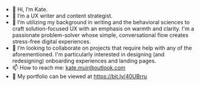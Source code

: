 - 👋 Hi, I’m Kate.
- 👀 I’m a UX writer and content strategist.
- 🌱 I’m utilizing my background in writing and the behavioral sciences to craft solution-focused UX with an emphasis on warmth and clarity. I'm a passionate problem-solver whose simple, conversational flow creates stress-free digital experiences.
- 💞️ I’m looking to collaborate on projects that require help with any of the aforementioned. I'm particularly interested in designing (and redesigning) onboarding experiences and landing pages.
- 📫 How to reach me: kate.muir@outlook.com
- 📁 My portfolio can be viewed at https://bit.ly/40UBrru

<!---
kmuir1991/kmuir1991 is a ✨ special ✨ repository because its `README.md` (this file) appears on your GitHub profile.
You can click the Preview link to take a look at your changes.
--->
